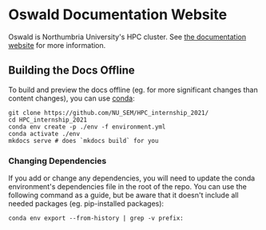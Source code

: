 # Oswald Documentation Website

Oswald is Northumbria University's HPC cluster. See [the documentation website](https://nu-cem.github.io/HPC_internship_2021/) for more information.

## Building the Docs Offline

To build and preview the docs offline (eg. for more significant changes than content changes), you can use [conda](https://docs.conda.io/en/latest/):

```
git clone https://github.com/NU_SEM/HPC_internship_2021/
cd HPC_internship_2021
conda env create -p ./env -f environment.yml
conda activate ./env
mkdocs serve # does `mkdocs build` for you
```

### Changing Dependencies

If you add or change any dependencies, you will need to update the conda environment's dependencies file in the root of the repo. You can use the following command as a guide, but be aware that it doesn't include all needed packages (eg. pip-installed packages):

```
conda env export --from-history | grep -v prefix:
```
